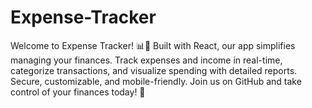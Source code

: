 # Expense-Tracker
Welcome to Expense Tracker! 📊🌟 Built with React, our app simplifies managing your finances. Track expenses and income in real-time, categorize transactions, and visualize spending with detailed reports. Secure, customizable, and mobile-friendly. Join us on GitHub and take control of your finances today! 🚀
